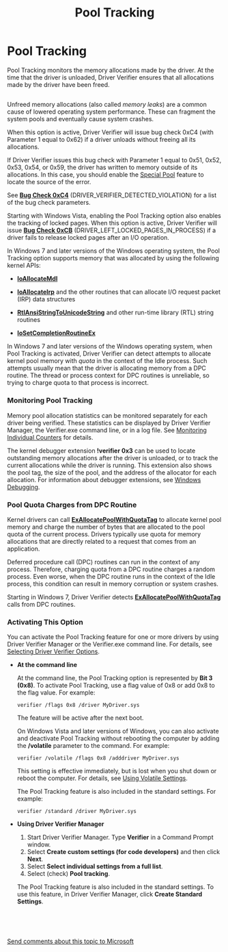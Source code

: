﻿---
title: Pool Tracking
description: Pool Tracking monitors the memory allocations made by the driver.
ms.assetid: 5b8aa775-d908-4a7a-b54f-6c63ac1ebd13
keywords:
- Memory Pool Tracking feature WDK Driver Verifier
- Pool Tracking feature WDK Driver Verifier
- memory allocations WDK Driver Verifier
- memory leaks WDK Driver Verifier
- unfreed memory allocations WDK Driver Verifier
ms.author: windows-driver-content
ms.date: 04/20/2017
ms.topic: article
ms.prod: windows-hardware
ms.technology: windows-devices
---

# Pool Tracking


Pool Tracking monitors the memory allocations made by the driver. At the time that the driver is unloaded, Driver Verifier ensures that all allocations made by the driver have been freed.

## <span id="ddk_memory_pool_tracking_tools"></span><span id="DDK_MEMORY_POOL_TRACKING_TOOLS"></span>


Unfreed memory allocations (also called *memory leaks*) are a common cause of lowered operating system performance. These can fragment the system pools and eventually cause system crashes.

When this option is active, Driver Verifier will issue bug check 0xC4 (with Parameter 1 equal to 0x62) if a driver unloads without freeing all its allocations.

If Driver Verifier issues this bug check with Parameter 1 equal to 0x51, 0x52, 0x53, 0x54, or 0x59, the driver has written to memory outside of its allocations. In this case, you should enable the [Special Pool](special-pool.md) feature to locate the source of the error.

See [**Bug Check 0xC4**](https://msdn.microsoft.com/library/windows/hardware/ff560187) (DRIVER\_VERIFIER\_DETECTED\_VIOLATION) for a list of the bug check parameters.

Starting with Windows Vista, enabling the Pool Tracking option also enables the tracking of locked pages. When this option is active, Driver Verifier will issue [**Bug Check 0xCB**](https://msdn.microsoft.com/library/windows/hardware/ff560212) (DRIVER\_LEFT\_LOCKED\_PAGES\_IN\_PROCESS) if a driver fails to release locked pages after an I/O operation.

In Windows 7 and later versions of the Windows operating system, the Pool Tracking option supports memory that was allocated by using the following kernel APIs:

-   [**IoAllocateMdl**](https://msdn.microsoft.com/library/windows/hardware/ff548263)

-   [**IoAllocateIrp**](https://msdn.microsoft.com/library/windows/hardware/ff548257) and the other routines that can allocate I/O request packet (IRP) data structures

-   [**RtlAnsiStringToUnicodeString**](https://msdn.microsoft.com/library/windows/hardware/ff561729) and other run-time library (RTL) string routines

-   [**IoSetCompletionRoutineEx**](https://msdn.microsoft.com/library/windows/hardware/ff549686)

In Windows 7 and later versions of the Windows operating system, when Pool Tracking is activated, Driver Verifier can detect attempts to allocate kernel pool memory with *quota* in the context of the Idle process. Such attempts usually mean that the driver is allocating memory from a DPC routine. The thread or process context for DPC routines is unreliable, so trying to charge quota to that process is incorrect.

### <span id="monitoring_pool_tracking"></span><span id="MONITORING_POOL_TRACKING"></span>Monitoring Pool Tracking

Memory pool allocation statistics can be monitored separately for each driver being verified. These statistics can be displayed by Driver Verifier Manager, the Verifier.exe command line, or in a log file. See [Monitoring Individual Counters](monitoring-individual-counters.md) for details.

The kernel debugger extension **!verifier 0x3** can be used to locate outstanding memory allocations after the driver is unloaded, or to track the current allocations while the driver is running. This extension also shows the pool tag, the size of the pool, and the address of the allocator for each allocation. For information about debugger extensions, see [Windows Debugging](https://msdn.microsoft.com/library/windows/hardware/ff551063).

### <span id="Pool_Quota_Charges_from_DPC_Routine"></span><span id="pool_quota_charges_from_dpc_routine"></span><span id="POOL_QUOTA_CHARGES_FROM_DPC_ROUTINE"></span>Pool Quota Charges from DPC Routine

Kernel drivers can call [**ExAllocatePoolWithQuotaTag**](https://msdn.microsoft.com/library/windows/hardware/ff544513) to allocate kernel pool memory and charge the number of bytes that are allocated to the pool quota of the current process. Drivers typically use quota for memory allocations that are directly related to a request that comes from an application.

Deferred procedure call (DPC) routines can run in the context of any process. Therefore, charging quota from a DPC routine charges a random process. Even worse, when the DPC routine runs in the context of the Idle process, this condition can result in memory corruption or system crashes.

Starting in Windows 7, Driver Verifier detects [**ExAllocatePoolWithQuotaTag**](https://msdn.microsoft.com/library/windows/hardware/ff544513) calls from DPC routines.

### <span id="activating_this_option"></span><span id="ACTIVATING_THIS_OPTION"></span>Activating This Option

You can activate the Pool Tracking feature for one or more drivers by using Driver Verifier Manager or the Verifier.exe command line. For details, see [Selecting Driver Verifier Options](selecting-driver-verifier-options.md).

-   **At the command line**

    At the command line, the Pool Tracking option is represented by **Bit 3 (0x8)**. To activate Pool Tracking, use a flag value of 0x8 or add 0x8 to the flag value. For example:

    ```
    verifier /flags 0x8 /driver MyDriver.sys
    ```

    The feature will be active after the next boot.

    On Windows Vista and later versions of Windows, you can also activate and deactivate Pool Tracking without rebooting the computer by adding the **/volatile** parameter to the command. For example:

    ```
    verifier /volatile /flags 0x8 /adddriver MyDriver.sys
    ```

    This setting is effective immediately, but is lost when you shut down or reboot the computer. For details, see [Using Volatile Settings](using-volatile-settings.md).

    The Pool Tracking feature is also included in the standard settings. For example:

    ```
    verifier /standard /driver MyDriver.sys
    ```

-   **Using Driver Verifier Manager**

    1.  Start Driver Verifier Manager. Type **Verifier** in a Command Prompt window.
    2.  Select **Create custom settings (for code developers)** and then click **Next**.
    3.  Select **Select individual settings from a full list**.
    4.  Select (check) **Pool tracking**.

    The Pool Tracking feature is also included in the standard settings. To use this feature, in Driver Verifier Manager, click **Create Standard Settings**.

 

 

[Send comments about this topic to Microsoft](mailto:wsddocfb@microsoft.com?subject=Documentation%20feedback%20[devtest\devtest]:%20Pool%20Tracking%20%20RELEASE:%20%2811/17/2016%29&body=%0A%0APRIVACY%20STATEMENT%0A%0AWe%20use%20your%20feedback%20to%20improve%20the%20documentation.%20We%20don't%20use%20your%20email%20address%20for%20any%20other%20purpose,%20and%20we'll%20remove%20your%20email%20address%20from%20our%20system%20after%20the%20issue%20that%20you're%20reporting%20is%20fixed.%20While%20we're%20working%20to%20fix%20this%20issue,%20we%20might%20send%20you%20an%20email%20message%20to%20ask%20for%20more%20info.%20Later,%20we%20might%20also%20send%20you%20an%20email%20message%20to%20let%20you%20know%20that%20we've%20addressed%20your%20feedback.%0A%0AFor%20more%20info%20about%20Microsoft's%20privacy%20policy,%20see%20http://privacy.microsoft.com/default.aspx. "Send comments about this topic to Microsoft")




